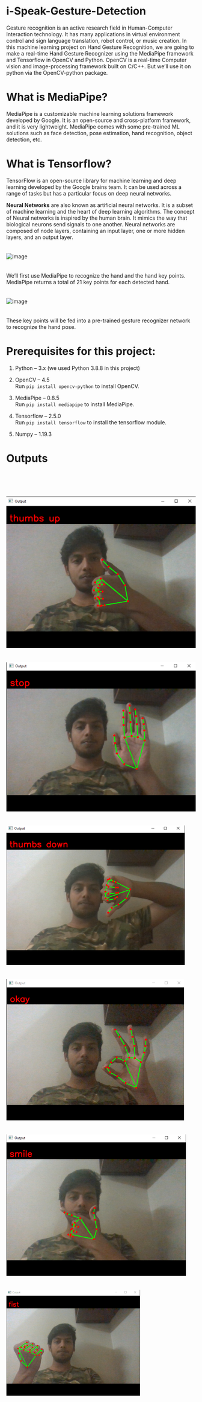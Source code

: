 # i-Speak-Gesture-Detection
Gesture recognition is an active research field in Human-Computer Interaction technology. It has many applications in virtual environment control and sign language translation, robot control, or music creation. In this machine learning project on Hand Gesture Recognition, we are going to make a real-time Hand Gesture Recognizer using the MediaPipe framework and Tensorflow in OpenCV and Python.
OpenCV is a real-time Computer vision and image-processing framework built on C/C++. But we’ll use it on python via the OpenCV-python package.

# What is MediaPipe?
MediaPipe is a customizable machine learning solutions framework developed by Google. It is an open-source and cross-platform framework, and it is very lightweight. MediaPipe comes with some pre-trained ML solutions such as face detection, pose estimation, hand recognition, object detection, etc.

# What is Tensorflow?
TensorFlow is an open-source library for machine learning and deep learning developed by the Google brains team. It can be used across a range of tasks but has a particular focus on deep neural networks.

<B>Neural Networks</B> are also known as artificial neural networks. It is a subset of machine learning and the heart of deep learning algorithms. The concept of Neural networks is inspired by the human brain. It mimics the way that biological neurons send signals to one another. Neural networks are composed of node layers, containing an input layer, one or more hidden layers, and an output layer.
<Br>
  <Br>
    <Br>
![image](https://techvidvan.com/tutorials/wp-content/uploads/sites/2/2021/07/ann.jpg)
<Br>
  <Br>
    <Br>
We’ll first use MediaPipe to recognize the hand and the hand key points. MediaPipe returns a total of 21 key points for each detected hand.
<br>
      <Br>
        <Br>
![image](https://user-images.githubusercontent.com/55156585/166136949-74a4da82-8bd3-49d7-bf8e-5eabc34e4df0.png)
<Br>
  <Br>
    <Br>
These key points will be fed into a pre-trained gesture recognizer network to recognize the hand pose.

# Prerequisites for this project:
1. Python – 3.x (we used Python 3.8.8 in this project)<Br>

2. OpenCV – 4.5<Br>
Run ```pip install opencv-python``` to install OpenCV.

3. MediaPipe – 0.8.5<Br>
Run ```pip install mediapipe``` to install MediaPipe.

4. Tensorflow – 2.5.0 <Br>
Run ```pip install tensorflow``` to install the tensorflow module.

5. Numpy – 1.19.3

# Outputs

<br>
<br>
<br>
      
![image](Outputs/img1.png)
        <Br>
        <br>
        <br>
      ![image](Outputs/img2.png)
          <Br>
        <br>
        <br>
      ![image](Outputs/img3.png)
            <Br>
        <br>
        <br>
      ![image](Outputs/img4.png)
              <Br>
        <br>
        <br>
      ![image](Outputs/img5.png)
                <Br>
        <br>
        <br>
      ![image](Outputs/img6.png)
